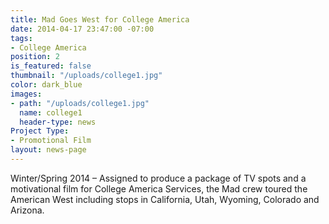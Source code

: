 ```yaml
---
title: Mad Goes West for College America
date: 2014-04-17 23:47:00 -07:00
tags:
- College America
position: 2
is_featured: false
thumbnail: "/uploads/college1.jpg"
color: dark_blue
images:
- path: "/uploads/college1.jpg"
  name: college1
  header-type: news
Project Type:
- Promotional Film
layout: news-page
---
```


Winter/Spring 2014 – Assigned to produce a package of TV spots and a motivational film for College America Services, the Mad crew toured the American West including stops in California, Utah, Wyoming, Colorado and Arizona.
